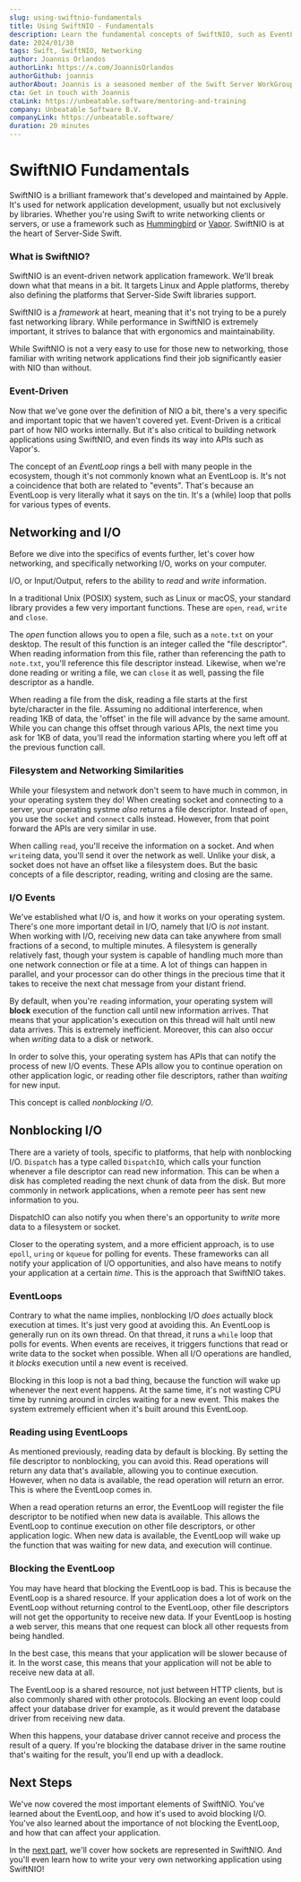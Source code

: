 ```yaml
---
slug: using-swiftnio-fundamentals
title: Using SwiftNIO - Fundamentals
description: Learn the fundamental concepts of SwiftNIO, such as EventLoops and nonblocking I/O
date: 2024/01/30
tags: Swift, SwiftNIO, Networking
author: Joannis Orlandos
authorLink: https://x.com/JoannisOrlandos
authorGithub: joannis
authorAbout: Joannis is a seasoned member of the Swift Server WorkGroup, and the co-founder of Unbeatable Software B.V. If you're looking to elevate your team's capabilities or need expert guidance on Swift backend development, consider hiring him.
cta: Get in touch with Joannis
ctaLink: https://unbeatable.software/mentoring-and-training
company: Unbeatable Software B.V.
companyLink: https://unbeatable.software/
duration: 20 minutes
---
```


# SwiftNIO Fundamentals

SwiftNIO is a brilliant framework that's developed and maintained by Apple. It's used for network application development, usually but not exclusively by libraries. Whether you're using Swift to write networking clients or servers, or use a framework such as [Hummingbird](https://github.com/hummingbird-project) or [Vapor](https://vapor.codes). SwiftNIO is at the heart of Server-Side Swift.

### What is SwiftNIO?

SwiftNIO is an event-driven network application framework. We'll break down what that means in a bit. It targets Linux and Apple platforms, thereby also defining the platforms that Server-Side Swift libraries support.

SwiftNIO is a _framework_ at heart, meaning that it's not trying to be a purely fast networking library. While performance in SwiftNIO is extremely important, it strives to balance that with ergonomics and maintainability.

While SwiftNIO is not a very easy to use for those new to networking, those familiar with writing network applications find their job significantly easier with NIO than without.

### Event-Driven

Now that we've gone over the definition of NIO a bit, there's a very specific and important topic that we haven't covered yet. Event-Driven is a critical part of how NIO works internally. But it's also critical to building network applications using SwiftNIO, and even finds its way into APIs such as Vapor's.

The concept of an _EventLoop_ rings a bell with many people in the ecosystem, though it's not commonly known what an EventLoop is. It's not a coincidence that both are related to "events".
That's because an EventLoop is very literally what it says on the tin. It's a (while) loop that polls for various types of events.

## Networking and I/O

Before we dive into the specifics of events further, let's cover how networking, and specifically networking I/O, works on your computer.

I/O, or Input/Output, refers to the ability to *read* and *write* information.

In a traditional Unix (POSIX) system, such as Linux or macOS, your standard library provides a few very important functions. These are `open`, `read`, `write` and `close`.

The *open* function allows you to open a file, such as a `note.txt` on your desktop. The result of this function is an integer called the "file descriptor". When reading information from this file, rather than referencing the path to `note.txt`, you'll reference this file descriptor instead. Likewise, when we're done reading or writing a file, we can `close` it as well, passing the file descriptor as a handle.

When reading a file from the disk, reading a file starts at the first byte/character in the file. Assuming no additional interference, when reading 1KB of data, the 'offset' in the file will advance by the same amount. While you can change this offset through various APIs, the next time you ask for 1KB of data, you'll read the information starting where you left off at the previous function call.

### Filesystem and Networking Similarities

While your filesystem and network don't seem to have much in common, in your operating system they do! When creating socket and connecting to a server, your operating systme _also_ returns a file descriptor. Instead of `open`, you use the `socket` and `connect` calls instead. However, from that point forward the APIs are very similar in use.

When calling `read`, you'll receive the information on a socket. And when `write`ing data, you'll send it over the network as well. Unlike your disk, a socket does not have an offset like a filesystem does. But the basic concepts of a file descriptor, reading, writing and closing are the same.

### I/O Events

We've established what I/O is, and how it works on your operating system. There's one more important detail in I/O, namely that I/O is _not_ instant. When working with I/O, receiving new data can take anywhere from small fractions of a second, to multiple minutes. A filesystem is generally relatively fast, though your system is capable of handling much more than one network connection or file at a time. A lot of things can happen in parallel, and your processor can do other things in the precious time that it takes to receive the next chat message from your distant friend.

By default, when you're `read`ing information, your operating system will **block** execution of the function call until new information arrives. That means that your application's execution on this thread will halt until new data arrives. This is extremely inefficient. Moreover, this can also occur when _writing_ data to a disk or network.

In order to solve this, your operating system has APIs that can notify the process of new I/O events. These APIs allow you to continue operation on other application logic, or reading other file descriptors, rather than _waiting_ for new input.

This concept is called _nonblocking I/O_.

## Nonblocking I/O

There are a variety of tools, specific to platforms, that help with nonblocking I/O. `Dispatch` has a type called `DispatchIO`, which calls your function whenever a file descriptor can read new information. This can be when a disk has completed reading the next chunk of data from the disk. But more commonly in network applications, when a remote peer has sent new information to you.

DispatchIO can also notify you when there's an opportunity to _write_ more data to a filesystem or socket.

Closer to the operating system, and a more efficient approach, is to use `epoll`, `uring` or `kqueue` for polling for events. These frameworks can all notify your application of I/O opportunities, and also have means to notify your application at a certain _time_. This is the approach that SwiftNIO takes.

### EventLoops

Contrary to what the name implies, nonblocking I/O _does_ actually block execution at times. It's just very good at avoiding this. An EventLoop is generally run on its own thread. On that thread, it runs a `while` loop that polls for events. When events are receives, it triggers functions that read or write data to the socket when possible. When all I/O operations are handled, it _blocks_ execution until a new event is received.

Blocking in this loop is not a bad thing, because the function will wake up whenever the next event happens. At the same time, it's not wasting CPU time by running around in circles waiting for a new event. This makes the system extremely efficient when it's built around this EventLoop.

### Reading using EventLoops

As mentioned previously, reading data by default is blocking. By setting the file descriptor to nonblocking, you can avoid this. Read operations will return any data that's available, allowing you to continue execution. However, when no data is available, the read operation will return an error. This is where the EventLoop comes in.

When a read operation returns an error, the EventLoop will register the file descriptor to be notified when new data is available. This allows the EventLoop to continue execution on other file descriptors, or other application logic. When new data is available, the EventLoop will wake up the function that was waiting for new data, and execution will continue.

### Blocking the EventLoop

You may have heard that blocking the EventLoop is bad. This is because the EventLoop is a shared resource. If your application does a lot of work on the EventLoop without returning control to the EventLoop, other file descriptors will not get the opportunity to receive new data. If your EventLoop is hosting a web server, this means that one request can block all other requests from being handled.

In the best case, this means that your application will be slower because of it. In the worst case, this means that your application will not be able to receive new data at all.

The EventLoop is a shared resource, not just between HTTP clients, but is also commonly shared with other protocols. Blocking an event loop could affect your database driver for example, as it would prevent the database driver from receiving new data.

When this happens, your database driver cannot receive and process the result of a query. If you're blocking the database driver in the same routine that's waiting for the result, you'll end up with a deadlock.

## Next Steps

We've now covered the most important elements of SwiftNIO. You've learned about the EventLoop, and how it's used to avoid blocking I/O. You've also learned about the importance of not blocking the EventLoop, and how that can affect your application.

In the [next part](/using-swiftnio-channels), we'll cover how sockets are represented in SwiftNIO. And you'll even learn how to write your very own networking application using SwiftNIO!